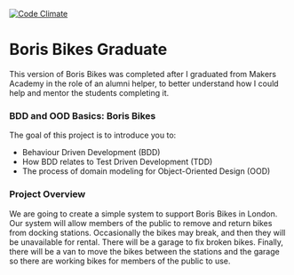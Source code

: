 [![Code Climate](https://codeclimate.com/github/katebeavis/boris-bikes-graduate/badges/gpa.svg)](https://codeclimate.com/github/katebeavis/boris-bikes-graduate)
# Boris Bikes Graduate

This version of Boris Bikes was completed after I graduated from Makers Academy in the role of an alumni helper, to better understand how I could help and mentor the students completing it.

### BDD and OOD Basics: Boris Bikes

The goal of this project is to introduce you to:

- Behaviour Driven Development (BDD)
- How BDD relates to Test Driven Development (TDD)
- The process of domain modeling for Object-Oriented Design (OOD)

### Project Overview

We are going to create a simple system to support Boris Bikes in London. Our system will allow members of the public to remove and return bikes from docking stations. Occasionally the bikes may break, and then they will be unavailable for rental. There will be a garage to fix broken bikes. Finally, there will be a van to move the bikes between the stations and the garage so there are working bikes for members of the public to use.
